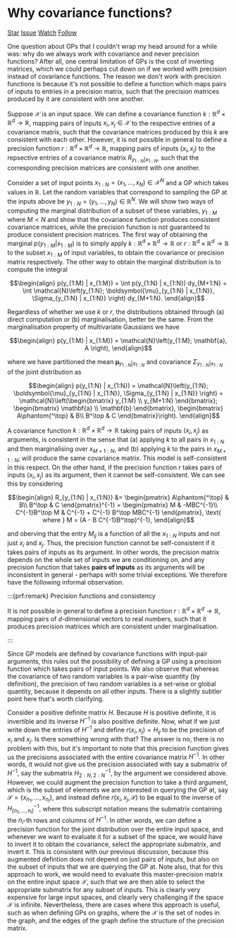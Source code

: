 # Why covariance functions?

<script async defer src="https://buttons.github.io/buttons.js"></script>
<a class="github-button" href="https://github.com/stratisMarkou/random-walks" data-color-scheme="no-preference: light; light: light; dark: dark;" data-icon="octicon-star" data-size="large" aria-label="Star stratisMarkou/random-walks on GitHub">Star</a>
<a class="github-button" href="https://github.com/stratisMarkou/random-walks/issues" data-color-scheme="no-preference: light; light: light; dark: dark;" data-icon="octicon-issue-opened" data-size="large" aria-label="Issue stratisMarkou/random-walks on GitHub">Issue</a>
<a class="github-button" href="https://github.com/stratisMarkou/random-walks/subscription" data-color-scheme="no-preference: light; light: light; dark: dark;" data-icon="octicon-eye" data-size="large" aria-label="Watch stratisMarkou/random-walks on GitHub">Watch</a>
<a class="github-button" href="https://github.com/stratisMarkou" data-color-scheme="no-preference: light; light: light; dark: dark;" data-size="large" aria-label="Follow @stratisMarkou on GitHub">Follow</a>

One question about GPs that I couldn't wrap my head around for a while was: why do we always work with covariance and never precision functions?
After all, one central limitation of GPs is the cost of inverting matrices, which we could perhaps cut down on if we worked with precision instead of covariance functions.
The reason we don't work with precision functions is because it's not possible to define a function which maps pairs of inputs to entries in a precision matrix, such that the precision matrices produced by it are consistent with one another.

Suppose $\mathcal{X}$ is an input space.
We can define a covariance function $k : \mathbb{R}^d \times \mathbb{R}^d \to \mathbb{R}$, mapping pairs of inputs $x_i, x_j \in \mathcal{X}$ to the respective entries of a covariance matrix, such that the covariance matrices produced by this $k$ are consistent with each other.
However, it is not possible in general to define a precision function $r : \mathbb{R}^d \times \mathbb{R}^d \to \mathbb{R}$, mapping pairs of inputs $(x_i, x_j)$ to the repsective entries of a covariance matrix $R_{y_{1:N} | x_{1:N}}$, such that the corresponding precision matrices are consistent with one another.

Consider a set of input points $x_{1:N} = (x_1, \dots, x_N) \in \mathcal{X}^N$ and a GP which takes values in $\mathbb{R}.$
Let the random variables that correspond to sampling the GP at the inputs above be $y_{1:N} = (y_1, \dots, y_N) \in \mathbb{R}^N$.
We will show two ways of computing the marginal distribution of a subset of these variables, $y_{1:M}$ where $M < N$ and show that the covariance function produces consistent covariance matrices, while the precision function is not guaranteed to produce consistent precision matrices.
The first way of obtaining the marginal $p(y_{1:M} | x_{1:M})$ is to simply apply $k : \mathbb{R}^d \times \mathbb{R}^d \to \mathbb{R}$ or $r : \mathbb{R}^d \times \mathbb{R}^d \to \mathbb{R}$ to the subset $x_{1 : M}$ of input variables, to obtain the covariance or precision matrix respectively.
The other way to obtain the marginal distribution is to compute the integral

$$\begin{align}
p(y_{1:M} | x_{1:M}) = \int p(y_{1:N} | x_{1:N}) dy_{M+1:N} = \int \mathcal{N}\left(y_{1:N}; \boldsymbol{\mu}_{y_{1:N} | x_{1:N}}, \Sigma_{y_{1:N} | x_{1:N}} \right) dy_{M+1:N}.
\end{align}$$

Regardless of whether we use $k$ or $r$, the distributions obtained through (a) direct computation or (b) marginalisation, better be the same.
From the marginalisation property of multivariate Gaussians we have

$$\begin{align}
p(y_{1:M} | x_{1:M}) = \mathcal{N}\left(y_{1:M}; \mathbf{a}, A \right),
\end{align}$$

where we have partitioned the mean $\boldsymbol{\mu}_{y_{1:N} | x_{1:N}}$ and covariance $\Sigma_{y_{1:N} | x_{1:N}}$ of the joint distribution as

$$\begin{align}
p(y_{1:N} | x_{1:N}) = \mathcal{N}\left(y_{1:N}; \boldsymbol{\mu}_{y_{1:N} | x_{1:N}}, \Sigma_{y_{1:N} | x_{1:N}} \right) = \mathcal{N}\left(\begin{bmatrix} y_{1:M} \\ y_{M+1:N}
\end{bmatrix}; \begin{bmatrix} \mathbf{a} \\ \mathbf{b}
\end{bmatrix},
\begin{bmatrix}
A\phantom{^\top} & B\\
B^\top & C
\end{bmatrix}\right).
\end{align}$$

A covariance function $k : \mathbb{R}^d \times \mathbb{R}^d \to \mathbb{R}$ taking pairs of inputs $(x_i, x_j)$ as arguments, is consistent in the sense that (a) applying $k$ to all pairs in $x_{1 : N}$ and then marginalising over $x_{M+1:N}$, and (b) applying $k$ to the pairs in $x_{M+1:N}$; will produce the same covariance matrix. This model is self-consistent in this respect.
On the other hand, if the precision function $r$ takes pairs of inputs $(x_i, x_j)$ as its argument, then it cannot be self-consistent. We can see this by considering

$$\begin{align}
R_{y_{1:N} | x_{1:N}} &= \begin{pmatrix}
A\phantom{^\top} & B\\
B^\top & C
\end{pmatrix}^{-1} = \begin{pmatrix}
M & -MBC^{-1}\\
C^{-1}B^\top M & C^{-1} + C^{-1} B^\top MBC^{-1}
\end{pmatrix}, \text{ where } M = (A - B C^{-1}B^\top)^{-1},
\end{align}$$

and oberving that the entry $M_{ij}$ is a function of all the $x_{1:N}$ inputs and not just $x_i$ and $x_j$. Thus, the precision function cannot be self-consistent if it takes pairs of inputs as its argument. In other words, the precision matrix depends on the whole set of inputs we are conditioning on, and any precision function that takes **pairs of inputs** as its arguments will be inconsistent in general - perhaps with some trivial exceptions. We therefore have the following informal observation.

:::{prf:remark} Precision functions and consistency

It is not possible in general to define a precision function $r : \mathbb{R}^{d} \times \mathbb{R}^{d} \to \mathbb{R},$ mapping pairs of $d$-dimensional vectors to real numbers, such that it produces precision matrices which are consistent under marginalisation.

:::

Since GP models are defined by covariance functions with input-pair arguments, this rules out the possibility of defining a GP using a precision function which takes pairs of input points.
We also observe that whereas the covariance of two random variables is a pair-wise quantity (by definition), the precision of two random variables is a set-wise or global quantity, because it depends on all other inputs.
There is a slightly subtler point here that's worth clarifying.

Consider a positive definite matrix $H.$
Because $H$ is positive definite, it is invertible and its inverse $H^{-1}$ is also positive definite.
Now, what if we just write down the entries of $H^{-1}$ and define $r(x_i, x_j) = H_{ij}$ to be the precision of $x_i$ and $x_j.$ 
Is there something wrong with that?
The answer is no, there is no problem with this, but it's important to note that this precision function gives us the precisions associated with the entire covariance matrix $H^{-1}.$
In other words, it would not give us the precision associated with say a submatrix of $H^{-1},$ say the submatrix $H_{2:N, 2:N}^{-1},$ by the argument we considered above.
However, we could augment the precision function to take a third argument, which is the subset of elements we are interested in querying the GP at, say $\mathcal{S} = \{x_{n_1}, \dots, x_{n_l}\},$ and instead define $r(x_i, x_j, \mathcal{S})$ to be equal to the inverse of $H^{-1}_{[n_1, \dots, n_l]},$ where this subscript notation means the submatrix containing the $n_i$-th rows and columns of $H^{-1}.$
In other words, we can define a precision function for the joint distribution over the entire input space, and whenever we want to evaluate it for a subset of the space, we would have to invert it to obtain the covariance, select the appropriate submatrix, and invert it.
This is consistent with our previous discussion, because this augmented defintion does not depend on just pairs of inputs, but also on the subset of inputs that we are querying the GP at.
Note also, that for this approach to work, we would need to evaluate this master-precision matrix on the entire input space $\mathcal{X},$ such that we are then able to select the appropriate submatrix for any subset of inputs.
This is clearly very expensive for large input spaces, and clearly very challenging if the space $\mathcal{X}$ is infinite.
Nevertheless, there are cases where this approach is useful, such as when defining GPs on graphs, where the $\mathcal{X}$ is the set of nodes in the graph, and the edges of the graph define the structure of the precision matrix.
